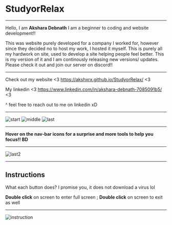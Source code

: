 # StudyorRelax
** **
Hello, I am **Akshara Debnath** I am a beginner to coding and website development!!

This was website purely developed for a company I worked for, however since they decided no to host
my work, I hosted it myself. This is purely all my hardwork on site, used to develop a site helping
people feel better. This is my version of it and I am continously releasing new versions/ updates.
Please check it out and join our server on discord!!

** **
Check out my website <3 https://akshxrx.github.io/StudyorRelax/ <3

My linkedin <3 https://www.linkedin.com/in/akshara-debnath-7085091b5/ <3

^ feel free to reach out to me on linkedin xD

** **

![start](https://github.com/akshxrx/StudyorRelax/blob/main/3.JPG)
![middle](https://github.com/akshxrx/StudyorRelax/blob/main/2.JPG)
![last](https://github.com/akshxrx/StudyorRelax/blob/main/1.JPG)
** **
**Hover on the nav-bar icons for a surprise and more tools to help you focus!! BD**
** ** 
![last2](https://github.com/akshxrx/StudyorRelax/blob/main/4.JPG)
** **
## Instructions
What each button does? I promise you, it does not download a virus lol

**Double click** on screen to enter full screen ; **Double click** on screen to exit as well
** ** 
![instruction](https://github.com/akshxrx/StudyorRelax/blob/main/5.JPG)



 



